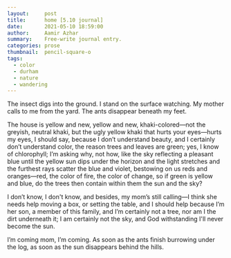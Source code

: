 ```yaml
---
layout:     post
title:      home [5.10 journal]
date:       2021-05-10 18:59:00
author:     Aamir Azhar
summary:    Free-write journal entry.
categories: prose
thumbnail:  pencil-square-o
tags:
  - color
  - durham
  - nature
  - wandering
---
```

The insect digs into the ground. I stand on the surface watching. My mother calls to me from the yard. The ants disappear beneath my feet.

The house is yellow and new, yellow and new, khaki-colored—not the greyish, neutral khaki, but the ugly yellow khaki that hurts your eyes—hurts my eyes, I should say, because I don’t understand beauty, and I certainly don’t understand color, the reason trees and leaves are green; yes, I know of chlorophyll; I’m asking why, not how, like the sky reflecting a pleasant blue until the yellow sun dips under the horizon and the light stretches and the furthest rays scatter the blue and violet, bestowing on us reds and oranges—red, the color of fire, the color of change, so if green is yellow and blue, do the trees then contain within them the sun and the sky?

I don’t know, I don't know, and besides, my mom’s still calling—I think she needs help moving a box, or setting the table, and I should help because I’m her son, a member of this family, and I’m certainly not a tree, nor am I the dirt underneath it; I am certainly not the sky, and God withstanding I'll never become the sun.

I’m coming mom, I’m coming. As soon as the ants finish burrowing under the log, as soon as the sun disappears behind the hills.
